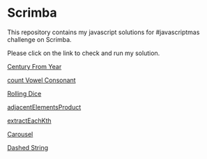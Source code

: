 # Scrimba

This repository contains my javascript solutions for #javascriptmas challenge on Scrimba.

Please click on the link to check and run my solution.

[Century From Year](https://scrimba.com/scrim/co61d4655b909436bb667db6c)

[count Vowel Consonant](https://scrimba.com/learn/adventcalendar/note-at-1-06-co3ae41f586990ae516cdb851)

[Rolling Dice](https://scrimba.com/scrim/coa8a418daae80c5a6facf7d7)

[adjacentElementsProduct]( https://scrimba.com/scrim/co5024c90ad8a7262509a2ef6)

[extractEachKth]( https://scrimba.com/scrim/cofc34dba9ba11e4326223e5d)

[Carousel]( https://scrimba.com/scrim/coebd413cac8a50385e0bbdf6)

[Dashed String](https://scrimba.com/scrim/cob1e432c9290c67765080caf)

